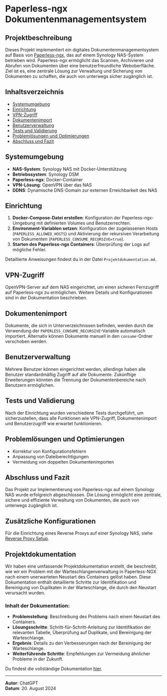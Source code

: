 # Paperless-ngx Dokumentenmanagementsystem

## Projektbeschreibung

Dieses Projekt implementiert ein digitales Dokumentenmanagementsystem auf Basis von [Paperless-ngx](https://github.com/paperless-ngx/paperless-ngx), das auf einem Synology NAS-System betrieben wird. Paperless-ngx ermöglicht das Scannen, Archivieren und Abrufen von Dokumenten über eine benutzerfreundliche Weboberfläche. Ziel ist es, eine zentrale Lösung zur Verwaltung und Sicherung von Dokumenten zu schaffen, die auch von unterwegs sicher zugänglich ist.

## Inhaltsverzeichnis

- [Systemumgebung](#systemumgebung)
- [Einrichtung](#einrichtung)
- [VPN-Zugriff](#vpn-zugriff)
- [Dokumentenimport](#dokumentenimport)
- [Benutzerverwaltung](#benutzerverwaltung)
- [Tests und Validierung](#tests-und-validierung)
- [Problemlösungen und Optimierungen](#problemlösungen-und-optimierungen)
- [Abschluss und Fazit](#abschluss-und-fazit)

## Systemumgebung

- **NAS-System**: Synology NAS mit Docker-Unterstützung
- **Betriebssystem**: Synology DSM
- **Paperless-ngx**: Docker-Container
- **VPN-Lösung**: OpenVPN über das NAS
- **DDNS**: Dynamische DNS-Domain zur externen Erreichbarkeit des NAS

## Einrichtung

1. **Docker-Compose-Datei erstellen**: Konfiguration der Paperless-ngx-Umgebung mit definierten Volumes und Benutzerrechten.
2. **Environment-Variablen setzen**: Konfiguration der zugelassenen Hosts (`PAPERLESS_ALLOWED_HOSTS`) und Aktivierung der rekursiven Verarbeitung von Dokumenten (`PAPERLESS_CONSUME_RECURSIVE=true`).
3. **Starten des Paperless-ngx Containers**: Überprüfung der Logs auf mögliche Fehler.

Detaillierte Anweisungen findest du in der Datei `Projektdokumentation.md`.

## VPN-Zugriff

OpenVPN-Server auf dem NAS eingerichtet, um einen sicheren Fernzugriff auf Paperless-ngx zu ermöglichen. Weitere Details und Konfigurationen sind in der Dokumentation beschrieben.

## Dokumentenimport

Dokumente, die sich in Unterverzeichnissen befinden, werden durch die Verwendung der `PAPERLESS_CONSUME_RECURSIVE`-Variable automatisch importiert. Alternativ können Dokumente manuell in den `consume`-Ordner verschoben werden.

## Benutzerverwaltung

Mehrere Benutzer können eingerichtet werden, allerdings haben alle Benutzer standardmäßig Zugriff auf alle Dokumente. Zukünftige Erweiterungen könnten die Trennung der Dokumentenbereiche nach Benutzern ermöglichen.

## Tests und Validierung

Nach der Einrichtung wurden verschiedene Tests durchgeführt, um sicherzustellen, dass alle Funktionen wie VPN-Zugriff, Dokumentenimport und Benutzerzugriff wie erwartet funktionieren.

## Problemlösungen und Optimierungen

- Korrektur von Konfigurationsfehlern
- Anpassung von Dateiberechtigungen
- Vermeidung von doppelten Dokumentenimporten

## Abschluss und Fazit

Das Projekt zur Implementierung von Paperless-ngx auf einem Synology NAS wurde erfolgreich abgeschlossen. Die Lösung ermöglicht eine zentrale, sichere und effiziente Verwaltung von Dokumenten, die auch von unterwegs zugänglich ist.

## Zusätzliche Konfigurationen

Für die Einrichtung eines Reverse Proxys auf einer Synology NAS, siehe [Reverse Proxy Setup](REVERSE_PROXY_SETUP.md).

## Projektdokumentation

Wir haben eine umfassende Projektdokumentation erstellt, die beschreibt, wie wir ein Problem mit der Warteschlangenverwaltung in Paperless-NGX nach einem unerwarteten Neustart des Containers gelöst haben. Diese Dokumentation enthält detaillierte Schritte zur Identifikation und Bereinigung von Duplikaten in der Warteschlange, die durch den Neustart verursacht wurden.

### Inhalt der Dokumentation:

- **Problemstellung**: Beschreibung des Problems nach einem Neustart des Containers.
- **Lösungsschritte**: Schritt-für-Schritt-Anleitung zur Identifikation der relevanten Tabelle, Überprüfung auf Duplikate, und Bereinigung der Warteschlange.
- **Ergebnis**: Details zu den Verbesserungen nach der Bereinigung der Warteschlange.
- **Weiterführende Schritte**: Empfehlungen zur Vermeidung ähnlicher Probleme in der Zukunft.

Du findest die vollständige Dokumentation [hier](./Paperless-ngx_clear-duplicates-in-queue.md).


---

**Autor**: ChatGPT  
**Datum**: 20. August 2024
